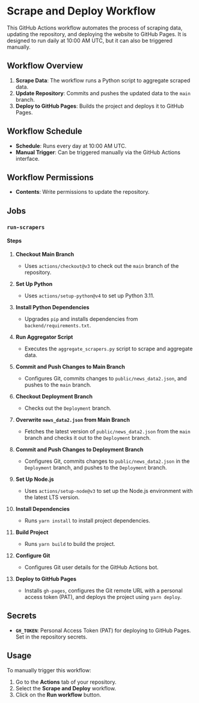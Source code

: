 # Scrape and Deploy Workflow

This GitHub Actions workflow automates the process of scraping data, updating the repository, and deploying the website to GitHub Pages. It is designed to run daily at 10:00 AM UTC, but it can also be triggered manually.

## Workflow Overview

1. **Scrape Data**: The workflow runs a Python script to aggregate scraped data.
2. **Update Repository**: Commits and pushes the updated data to the `main` branch.
3. **Deploy to GitHub Pages**: Builds the project and deploys it to GitHub Pages.

## Workflow Schedule

- **Schedule**: Runs every day at 10:00 AM UTC.
- **Manual Trigger**: Can be triggered manually via the GitHub Actions interface.

## Workflow Permissions

- **Contents**: Write permissions to update the repository.

## Jobs

### `run-scrapers`

#### Steps

1. **Checkout Main Branch**
   - Uses `actions/checkout@v3` to check out the `main` branch of the repository.

2. **Set Up Python**
   - Uses `actions/setup-python@v4` to set up Python 3.11.

3. **Install Python Dependencies**
   - Upgrades `pip` and installs dependencies from `backend/requirements.txt`.

4. **Run Aggregator Script**
   - Executes the `aggregate_scrapers.py` script to scrape and aggregate data.

5. **Commit and Push Changes to Main Branch**
   - Configures Git, commits changes to `public/news_data2.json`, and pushes to the `main` branch.

6. **Checkout Deployment Branch**
   - Checks out the `Deployment` branch.

7. **Overwrite `news_data2.json` from Main Branch**
   - Fetches the latest version of `public/news_data2.json` from the `main` branch and checks it out to the `Deployment` branch.

8. **Commit and Push Changes to Deployment Branch**
   - Configures Git, commits changes to `public/news_data2.json` in the `Deployment` branch, and pushes to the `Deployment` branch.

9. **Set Up Node.js**
   - Uses `actions/setup-node@v3` to set up the Node.js environment with the latest LTS version.

10. **Install Dependencies**
    - Runs `yarn install` to install project dependencies.

11. **Build Project**
    - Runs `yarn build` to build the project.

12. **Configure Git**
    - Configures Git user details for the GitHub Actions bot.

13. **Deploy to GitHub Pages**
    - Installs `gh-pages`, configures the Git remote URL with a personal access token (PAT), and deploys the project using `yarn deploy`.

## Secrets

- **`GH_TOKEN`**: Personal Access Token (PAT) for deploying to GitHub Pages. Set in the repository secrets.

## Usage

To manually trigger this workflow:
1. Go to the **Actions** tab of your repository.
2. Select the **Scrape and Deploy** workflow.
3. Click on the **Run workflow** button.

